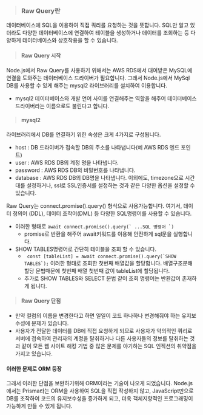 > ### Raw Query란

데이터베이스에 SQL을 이용하여 직접 쿼리를 요청하는 것을 뜻합니다.
SQL만 알고 있더라도 다양한 데이터베이스에 연결하여 테이블을 생성하거나 데이터를 조회하는 등 다양하게 데이터베이스와 상호작용을 할 수 있습니다.

> #### Raw Query 시작

Node.js에서 Raw Query를 사용하기 위해서는 AWS RDS에서 대여받은 MySQL에 연결을 도와주는 데이터베이스 드라이버가 필요합니다. 그래서 Node.js에서 MySql DB를 사용할 수 있게 해주는 mysql2 라이브러리를 설치하여 이용합니다.

- mysql2 데이터베이스와 개발 언어 사이를 연결해주는 역할을 해주어 데이터베이스 드라이버라는 이름으로도 불린다고 합니다.

> #### mysql2

라이브러리에서 DB를 연결하기 위한 속성은 크게 4가지로 구성됩니다.

- host : DB 드라이버가 접속할 DB의 주소를 나타냅니다(예 AWS RDS 엔드 포인트)
- user : AWS RDS DB의 계정 명을 나타냅니다.
- password : AWS RDS DB의 비밀번호를 나타냅니다.
- database : AWS RDS DB의 DB명을 나타냅니다.
  이외에도, timezone으로 시간대를 설정하거나, ssl로 SSL인증서를 설정하는 것과 같은 다양한 옵션을 설정할 수 있습니다.

Raw Query는 connect.promise().query() 형식으로 사용가능합니다. 여기서, 데이터 정의어 (DDL), 데이터 조작어(DML) 등 다양한 SQL명령어를 사용할 수 있습니다.

- 이러한 형태로 ``await connect.promise().query(` ...SQL 명령어 `)``
  - promise로 반환을 해주어 await키워드를 이용해 안전하게 sql문을 실행합니다.
- SHOW TABLES명령어로 간단히 테이블을 조회 할 수 있습니다.
  - `` const [tableList] = await connect.promise().query(`SHOW TABLES`);`` 이러한 형태로 조회한 첫번째 배열값을 할당합니다. 배열구조분해 할당 문법때문에 첫번째 배열 첫번째 값이 tableList에 할당됩니다.
  - 추가로 SHOW TABLES와 SELECT 문법 같이 조회 명령어는 반환값이 존재하게 됩니다.

> #### Raw Query 단점

- 만약 컬럼의 이름을 변경한다고 하면 일일이 코드 하나하나 변경해줘야 하는 유지보수성에 문제가 있습니다.
- 사용자가 전달한 데이터를 DB에 직접 요청하게 되므로 사용자가 악의적인 쿼리로 서버에 접속하여 관리자의 계정을 탈취하거나 다른 사용자들의 정보를 탈취하는 것과 같이 모든 웹 사이트 해킹 기법 중 많은 문제를 야기하는 SQL 인젝션의 취약점을 가지고 있습니다.

#### 이러한 문제로 ORM 등장

그래서 이러한 단점을 보완하기위해 ORM이라는 기술이 나오게 되었습니다.
Node.js에서는 Prisma라는 ORM을 사용하여 SQL을 직접 작성하지 않고, JavaScript만으로 DB를 조작하여 코드의 유지보수성을 증가하게 되고, 더욱 객체지향적인 프로그래밍이 가능하게 만들 수 있게 됩니다.
